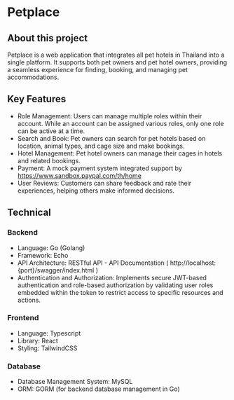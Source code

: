 # Petplace

## About this project
Petplace is a web application that integrates all pet hotels in Thailand into a single platform. It supports both pet owners and pet hotel owners, providing a seamless experience for finding, booking, and managing pet accommodations.

## Key Features
- Role Management: Users can manage multiple roles within their account. While an account can be assigned various roles, only one role can be active at a time.
- Search and Book: Pet owners can search for pet hotels based on location, animal types, and cage size and make bookings.
- Hotel Management: Pet hotel owners can manage their cages in hotels and related bookings.
- Payment: A mock payment system integrated support by https://www.sandbox.paypal.com/th/home
- User Reviews: Customers can share feedback and rate their experiences, helping others make informed decisions.

## Technical
### Backend
- Language: Go (Golang)
- Framework: Echo
- API Architecture: RESTful API - API Documentation ( http://localhost:{port}/swagger/index.html )
- Authentication and Authorization: Implements secure JWT-based authentication and role-based authorization by validating user roles embedded within the token to restrict access to specific resources and actions.

### Frontend
- Language: Typescript
- Library: React
- Styling: TailwindCSS
 
### Database
- Database Management System: MySQL
- ORM: GORM (for backend database management in Go)
